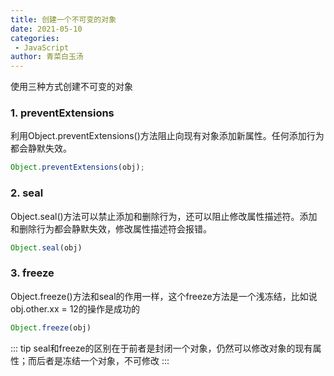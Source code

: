 ```yaml
---
title: 创建一个不可变的对象
date: 2021-05-10
categories:
 - JavaScript
author: 青菜白玉汤
---
```

使用三种方式创建不可变的对象
<!-- more -->

### 1. preventExtensions
利用Object.preventExtensions()方法阻止向现有对象添加新属性。任何添加行为都会静默失效。

```javascript
Object.preventExtensions(obj);
```

### 2. seal
Object.seal()方法可以禁止添加和删除行为，还可以阻止修改属性描述符。添加和删除行为都会静默失效，修改属性描述符会报错。

```javascript
Object.seal(obj)
```

### 3. freeze
Object.freeze()方法和seal的作用一样，这个freeze方法是一个浅冻结，比如说obj.other.xx = 12的操作是成功的

```javascript
Object.freeze(obj)
```

::: tip
seal和freeze的区别在于前者是封闭一个对象，仍然可以修改对象的现有属性；而后者是冻结一个对象，不可修改
:::